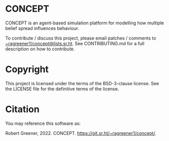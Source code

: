 # CONCEPT

CONCEPT is an agent-based simulation platform for modelling how multiple belief spread influences behaviour.

To contribute / discuss this project, please email patches / comments to [~ragreener1/concept@lists.sr.ht](mailto:~ragreener1/concept@lists.sr.ht).
See CONTRIBUTING.md for a full description on how to contribute.

# Copyright

This project is licensed under the terms of the BSD-3-clause license.
See the LICENSE file for the definitive terms of the license.

# Citation

You may reference this software as:

Robert Greener, 2022. CONCEPT. <https://git.sr.ht/~ragreener1/concept/>.